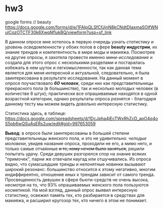 # hw3
google forms // beauty
https://docs.google.com/forms/d/e/1FAIpQLSfCfJjnN8kCNdtDIaxmaSOIfWNulCozOTCTF30k6XwqM1ukBQ/viewform?usp=sf_link


В данном опросе мне хотелось в первую очередь узнать *статистику* и *уровень осведомленности* у обоих полов в сфере __beauty индустрии__, их знание трендов и компетентность в мире моды и макияжа. Посмотрев на другие опросы, я захотела провести именно *мини-исследование* и создала для этого опрос с несколькими разделами и постаралась избежать в нем шуток и легкомысленности, так как данная тема является для меня интересной и актуальной, следовательно, я была заинтересована в результате исследования. На данный момент в опросе поучаствовало *__60 человек__*, среди них как представительницы прекрасного пола (в большинстве), так и несколько молодых человек (в количестве 8 штук); практически все опрашиваемые находятся в одной возрастной категории, однако результаты опроса *разнятся* - благодаря данному тесту мы можем видеть довольно интересную статистику.




Статистика здесь, в таблице: 
https://docs.google.com/spreadsheets/d/1DcJpha4iEcTWxRhZcD_apO4q4oS5pb6wQSuAsERs2uw/edit#gid=997653059 



__Вывод__: в опросе были заинтересованы в большей степени представительницы женского пола, и это не удивительно: _челодые моловеки_, увидев название опроса, проходили не его, а мимо него, и только самые отчаянные ~~и те, кому нечем было заняться,~~ решили попытать удачу. Среди девушек разгорелся спор на знание всяких "примочек", парни же отвечали наугад или отшучивались. Из опроса видно, что сумасшедшие тренды и непонятные новинки вызывают широкий резонанс: большинство относится к этому негативно, многим индиффирентно, отношение иных к трендам зависит от самого тренда. Просвещенность девушек в сфере бьюти-средств не очень высока, несмотря на то, что 93% опрашиваемых женского пола пользуются косметикой. На мой взгляд, данный опрос выявил интересную статистику, освежил память тех, кто разбирается в средствах для макияжа, и расширил кругозор тех, кто ничего в этом не понимает. 
